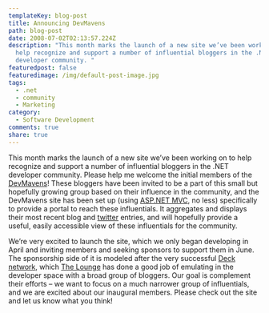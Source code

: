 ```yaml
---
templateKey: blog-post
title: Announcing DevMavens
path: blog-post
date: 2008-07-02T02:13:57.224Z
description: "This month marks the launch of a new site we’ve been working on to
  help recognize and support a number of influential bloggers in the .NET
  developer community. "
featuredpost: false
featuredimage: /img/default-post-image.jpg
tags:
  - .net
  - community
  - Marketing
category:
  - Software Development
comments: true
share: true
---
```


This month marks the launch of a new site we’ve been working on to help recognize and support a number of influential bloggers in the .NET developer community. Please help me welcome the initial members of the [DevMavens](http://devmavens.com/)! These bloggers have been invited to be a part of this small but hopefully growing group based on their influence in the community, and the DevMavens site has been set up (using [ASP.NET MVC](http://www.asp.net/mvc), no less) specifically to provide a portal to reach these influentials. It aggregates and displays their most recent blog and [twitter](http://twitter.com/) entries, and will hopefully provide a useful, easily accessible view of these influentials for the community.

We’re very excited to launch the site, which we only began developing in April and inviting members and seeking sponsors to support them in June. The sponsorship side of it is modeled after the very successful [Deck network](http://decknetwork.net/), which [The Lounge](http://theloungenet.com/) has done a good job of emulating in the developer space with a broad group of bloggers. Our goal is complement their efforts – we want to focus on a much narrower group of influentials, and we are excited about our inaugural members. Please check out the site and let us know what you think!

